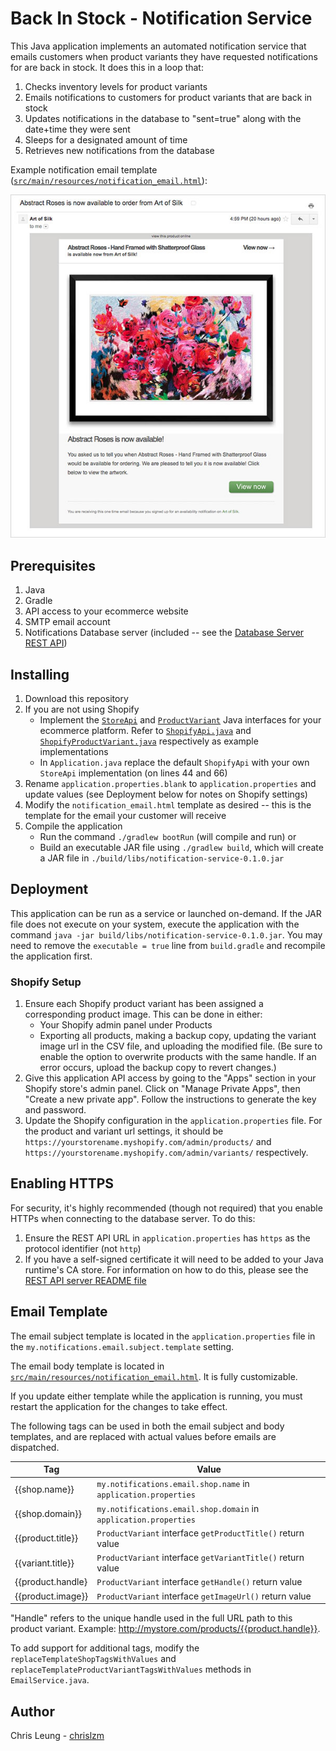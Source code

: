 # Back In Stock - Notification Service

This Java application implements an automated notification service that emails customers when product variants they have requested notifications for are back in stock. It does this in a loop that:
1. Checks inventory levels for product variants
2. Emails notifications to customers for product variants that are back in stock
3. Updates notifications in the database to "sent=true" along with the date+time they were sent
4. Sleeps for a designated amount of time
5. Retrieves new notifications from the database

Example notification email template ([`src/main/resources/notification_email.html`](src/main/resources/notification_email.html)):

![Example Email Notification](doc/sample.jpg "Sample Email Notification")

## Prerequisites

1. Java
2. Gradle
3. API access to your ecommerce website
4. SMTP email account
5. Notifications Database server (included -- see the [Database Server REST API](../RestApi))

## Installing

1. Download this repository
2. If you are not using Shopify
    * Implement the [`StoreApi`](../Objects/src/main/java/com/chrisleung/notifications/objects/StoreApi.java) and [`ProductVariant`](../Objects/src/main/java/com/chrisleung/notifications/objects/ProductVariant.java) Java interfaces for your ecommerce platform. Refer to [`ShopifyApi.java`](src/main/java/com/chrisleung/notifications/service/ShopifyApi.java) and [`ShopifyProductVariant.java`](src/main/java/com/chrisleung/notifications/service/ShopifyProductVariant.java) respectively as example implementations
    * In `Application.java` replace the default `ShopifyApi` with your own `StoreApi` implementation (on lines 44 and 66)
5. Rename `application.properties.blank` to `application.properties` and update values (see Deployment below for notes on Shopify settings)
6. Modify the `notification_email.html` template as desired -- this is the template for the email your customer will receive
7. Compile the application
    * Run the command `./gradlew bootRun` (will compile and run) or
    * Build an executable JAR file using `./gradlew build`, which will create a JAR file in `./build/libs/notification-service-0.1.0.jar`

## Deployment

This application can be run as a service or launched on-demand. If the JAR file does not execute on your system, execute the application with the command `java -jar build/libs/notification-service-0.1.0.jar`. You may need to remove the `executable = true` line from `build.gradle` and recompile the application first.

### Shopify Setup
1. Ensure each Shopify product variant has been assigned a corresponding product image. This can be done in either:
    * Your Shopify admin panel under Products
    * Exporting all products, making a backup copy, updating the variant image url in the CSV file, and uploading the modified file. (Be sure to enable the option to overwrite products with the same handle. If an error occurs, upload the backup copy to revert changes.)
2. Give this application API access by going to the "Apps" section in your Shopify store's admin panel. Click on "Manage Private Apps", then "Create a new private app". Follow the instructions to generate the key and password.
3. Update the Shopify configuration in the `application.properties` file. For the product and variant url settings, it should be `https://yourstorename.myshopify.com/admin/products/` and `https://yourstorename.myshopify.com/admin/variants/` respectively.

## Enabling HTTPS

For security, it's highly recommended (though not required) that you enable HTTPs when connecting to the database server. To do this:
1. Ensure the REST API URL in `application.properties` has `https` as the protocol identifier (not `http`)
2. If you have a self-signed certificate it will need to be added to your Java runtime's CA store. For information on how to do this, please see the [REST API server README file](../RestApi/README.md)

## Email Template

The email subject template is located in the `application.properties` file in the `my.notifications.email.subject.template` setting.

The email body template is located in [`src/main/resources/notification_email.html`](src/main/resources/notification_email.html). It is fully customizable.

If you update either template while the application is running, you must restart the application for the changes to take effect.

The following tags can be used in both the email subject and body templates, and are replaced with actual values before emails are dispatched. 
 
| Tag               | Value                                                            |
|-------------------|------------------------------------------------------------------|
| {{shop.name}}     | `my.notifications.email.shop.name` in `application.properties`   |
| {{shop.domain}}   | `my.notifications.email.shop.domain` in `application.properties` | 
| {{product.title}} | `ProductVariant` interface `getProductTitle()` return value      |
| {{variant.title}} | `ProductVariant` interface `getVariantTitle()` return value      |
| {{product.handle} | `ProductVariant` interface `getHandle()` return value            | 
| {{product.image}} | `ProductVariant` interface `getImageUrl()` return value          |

"Handle" refers to the unique handle used in the full URL path to this product variant. Example: http://mystore.com/products/{{product.handle}}.

To add support for additional tags, modify the `replaceTemplateShopTagsWithValues` and `replaceTemplateProductVariantTagsWithValues` methods in `EmailService.java`.

## Author

Chris Leung - [chrislzm](https://github.com/chrislzm)
